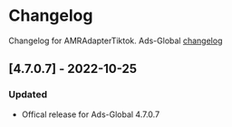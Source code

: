 # Changelog

Changelog for AMRAdapterTiktok. 
Ads-Global [changelog](https://developers.tiktok.com/doc/getting-started-ios-download-and-changelog)

## [4.7.0.7] - 2022-10-25
### Updated
- Offical release for Ads-Global 4.7.0.7
